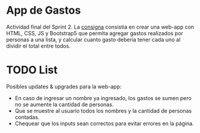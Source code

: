 # App de Gastos

Actividad final del Sprint 2. 
La [consigna](consigna-final-sprint-2.pdf) consistia en crear una web-app con HTML, CSS, JS y Bootstrap5 que permita agregar gastos realizados por personas a una lista, y calcular cuanto gasto deberia tener cada uno al dividir el total entre todos.

# TODO List

Posibles updates & upgrades para la web-app:

- En caso de ingresar un nombre ya ingresado, los gastos se sumen pero no se aumente la cantidad de personas.
- Que se muestre al usuario todos los nombres y la cantidad de personas contadas.
- Chequear que los inputs sean correctos para evitar errores en la página.